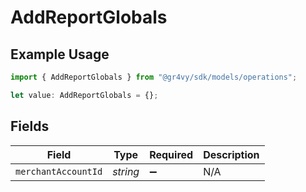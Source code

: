 # AddReportGlobals

## Example Usage

```typescript
import { AddReportGlobals } from "@gr4vy/sdk/models/operations";

let value: AddReportGlobals = {};
```

## Fields

| Field               | Type                | Required            | Description         |
| ------------------- | ------------------- | ------------------- | ------------------- |
| `merchantAccountId` | *string*            | :heavy_minus_sign:  | N/A                 |
